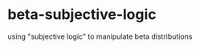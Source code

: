 beta-subjective-logic
=====================

using "subjective logic" to manipulate beta distributions